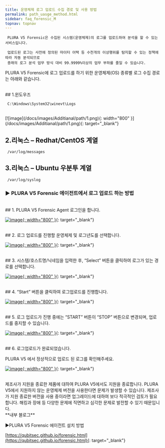 ```yaml
---
title: 운영체제 로그 업로드 수집 경로 및 사용 방법
permalink: path_uasge_method.html
sidebar: faq_forensic_M
topnav: topnav
---
```


     PLURA V5 Forensic은 수집된 시스템(운영체제)의 로그를 업로드하여 분석을 할 수 있는 서비스입니다.

     업로드된 로그는 사전에 정의된 마이터 어택 등 수천개의 이상행위를 탐지할 수 있는 정책에 따라 자동 분석되므로
     종래의 로그 분석 업무 방식 대비 99.9999%이상의 업무 부하를 줄일 수 있습니다.

PLURA V5 Forensic에 로그 업로드를 하기 위한 운영체제(OS) 종류별 로그 수집 경로는 아래와 같습니다.

<br />
## 1.윈도우즈

     C:\Windows\System32\winevt\Logs

<br />
[![image](/docs/images/Additianal/path/1.png){: width="800" }](/docs/images/Additianal/path/1.png){: target="_blank"}

## 2.리눅스 – Redhat/CentOS 계열

     /var/log/messages

## 3.리눅스 – Ubuntu 우분투 계열

     /var/log/syslog

 

### ▶ PLURA V5 Forensic 에이전트에서 로그 업로드 하는 방법

<br />
## 1. PLURA V5 Forensic Agent 로그인을 합니다.

[![image](/docs/images/Additianal/path/2.png){: width="800" }](/docs/images/Additianal/path/2.png){: target="_blank"}

<br />
## 2. 로그 업로드를 진행할 운영체제 및 로그년도를 선택합니다.

[![image](/docs/images/Additianal/path/3.png){: width="800" }](/docs/images/Additianal/path/3.png){: target="_blank"}

<br />
## 3. 시스템/호스트명/닉네임을 입력한 후, “Select” 버튼을 클릭하여 로그가 있는 경로를 선택합니다.

[![image](/docs/images/Additianal/path/4.png){: width="800" }](/docs/images/Additianal/path/4.png){: target="_blank"}

<br />
## 4. “Start” 버튼을 클릭하여 로그업로드를 진행합니다.

[![image](/docs/images/Additianal/path/5.png){: width="800" }](/docs/images/Additianal/path/5.png){: target="_blank"}

<br />
## 5. 로그 업로드가 진행 중에는 “START” 버튼이 “STOP” 버튼으로 변경되며, 업로드를 중지할 수 있습니다.

[![image](/docs/images/Additianal/path/6.png){: width="800" }](/docs/images/Additianal/path/6.png){: target="_blank"}

<br />
## 6. 로그업로드가 완료되었습니다.

PLURA V5 에서 정상적으로 업로드 된 로그를 확인해주세요.

[![image](/docs/images/Additianal/path/7.png){: width="800" }](/docs/images/Additianal/path/7.png){: target="_blank"}
 
<br />
     제조사가 지원을 종료한 제품에 대하여 PLURA V5에서도 지원을 종료합니다.
     PLURA V5에서 지원하지 않는 운영체제 버전을 사용한다면 문제가 발생할 수 있습니다.
     제조사가 지원 종료한 버전을 사용 중이라면 업그레이드에 대하여 보다 적극적인 검토가 필요합니다. 해킹과 장애 등 다양한 문제에 직면하고 심각한 문제로 발전할 수 있기 때문입니다.

<br />
**내부 블로그**

▶PLURA V5 Forensic 에이전트 설치 방법

[https://qubitsec.github.io/forensic.html](https://qubitsec.github.io/forensic.html){: target="_blank"}